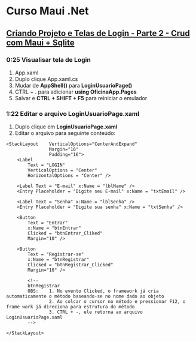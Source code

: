 # Curso Maui .Net

## [Criando Projeto e Telas de Login - Parte 2 - Crud com Maui + Sqlite](https://youtu.be/63MrN1hjOdM?si=pH583ad6nYIKVVbR)

### 0:25 Visualisar tela de Login

1. App.xaml
2. Duplo clique App.xaml.cs
3. Mudar de **AppShell()** para **LoginUsuarioPage()**
4. CTRL + . para adicionar **using OficinaApp.Pages**
5. Salvar e **CTRL + SHIFT + F5** para reiniciar o emulador

### 1:22 Editar o arquivo LoginUsuarioPage.xaml

1. Duplo clique em **LoginUsuarioPage.xaml**
2. Editar o arquivo para seguinte conteúdo:

```
<StackLayout    VerticalOptions="CenterAndExpand"
                Margin="16"
                Padding="16">
    <Label 
        Text = "LOGIN"
        VerticalOptions = "Center"
        HorizontalOptions = "Center" />

    <Label Text = "E-mail" x:Name = "lblName" />
    <Entry Placeholder = "Digite seu E-mail" x:Name = "txtEmail" />

    <Label Text = "Senha" x:Name = "lblSenha" />
    <Entry Placeholder = "Digite sua senha" x:Name = "txtSenha" />

    <Button 
        Text = "Entrar"
        x:Name = "btnEntrar"
        Clicked = "btnEntrar_Cliked"
        Margin="10" />

    <Button 
        Text = "Registrar-se"
        x:Name = "btnRegistrar"         
        Clicked = "btnRegistrar_Clicked"
        Margin="10" />
        
        <!--
        btnRegistrar
        OBS:    1. No evento Clicked, o framework já cria automaticamente o método baseando-se no nome dado ao objeto
                2. Ao colcar o cursor no método e pressionar F12, o frame work já direciona para estrutura do método   
                3. CTRL + -, ele retorna ao arquivo LoginUsuarioPage.xaml
        -->   

</StackLayout>
```

<!--
# Curso Maui .Net
## Criando Projeto e Telas de Login - Parte 2 - Crud com Maui + Sqlite
### 0:25 Visualisar tela de Login
-->